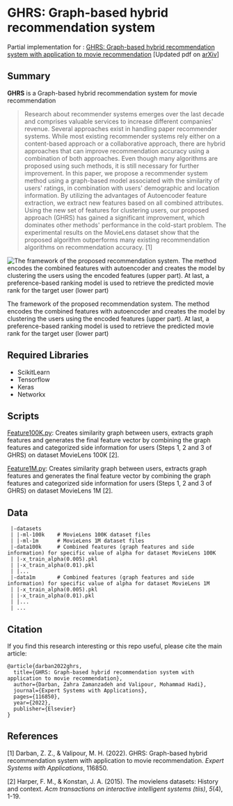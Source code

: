 # GHRS: Graph-based hybrid recommendation system

Partial implementation for : [GHRS: Graph-based hybrid recommendation system with application to movie recommendation](https://doi.org/10.1016/j.eswa.2022.116850) [Updated pdf on [arXiv](https://doi.org/10.48550/arXiv.2111.11293)]
## Summary
**GHRS** is a Graph-based hybrid recommendation system for movie recommendation
> Research about recommender systems emerges over the last decade and comprises valuable services to increase different companies' revenue. Several approaches exist in handling paper recommender systems. While most existing recommender systems rely either on a content-based approach or a collaborative approach, there are hybrid approaches that can improve recommendation accuracy using a combination of both approaches. Even though many algorithms are proposed using such methods, it is still necessary for further improvement. In this paper, we propose a recommender system method using a graph-based model associated with the similarity of users' ratings, in combination with users' demographic and location information. By utilizing the advantages of Autoencoder feature extraction, we extract new features based on all combined attributes. Using the new set of features for clustering users, our proposed approach (GHRS) has gained a significant improvement, which dominates other methods' performance in the cold-start problem. The experimental results on the MovieLens dataset show that the proposed algorithm outperforms many existing recommendation algorithms on recommendation accuracy. [1]


![The framework of the proposed recommendation system. The method encodes the combined features with autoencoder and creates the model by clustering the users using the encoded features (upper part). At last, a preference-based ranking model is used to retrieve the predicted movie rank for the target user (lower part)](https://raw.githubusercontent.com/hadoov/GHRS/main/Figs/ghrs-structure.png)

The framework of the proposed recommendation system. The method encodes the combined features with autoencoder and creates the model by clustering the users using the encoded features (upper part). At last, a preference-based ranking model is used to retrieve the predicted movie rank for the target user (lower part)

## Required Libraries
- ScikitLearn
- Tensorflow
- Keras
- Networkx

## Scripts

[Feature100K.py](https://github.com/hadoov/GHRS/blob/main/Features100K.py): 
Creates similarity graph between users, extracts graph features and generates the final feature vector by combining the graph features and categorized side information for users (Steps 1, 2 and 3 of GHRS) on dataset MovieLens 100K [2].

[Feature1M.py](https://github.com/hadoov/GHRS/blob/main/Features1M.py): 
Creates similarity graph between users, extracts graph features and generates the final feature vector by combining the graph features and categorized side information for users (Steps 1, 2 and 3 of GHRS) on dataset MovieLens 1M [2].

## Data

     |-datasets
     | |-ml-100k	# MovieLens 100K dataset files
     | |-ml-1m		# MovieLens 1M dataset files
     |-data100k		# Combined features (graph features and side information) for specific value of alpha for dataset MovieLens 100K
     | |-x_train_alpha(0.005).pkl
     | |-x_train_alpha(0.01).pkl
     | |...
     |-data1m		# Combined features (graph features and side information) for specific value of alpha for dataset MovieLens 1M
     | |-x_train_alpha(0.005).pkl
     | |-x_train_alpha(0.01).pkl
     | |...
     | ...

## Citation
If you find this research interesting or this repo useful, please cite the main article:

    @article{darban2022ghrs,
      title={GHRS: Graph-based hybrid recommendation system with application to movie recommendation},
      author={Darban, Zahra Zamanzadeh and Valipour, Mohammad Hadi},
      journal={Expert Systems with Applications},
      pages={116850},
      year={2022},
      publisher={Elsevier}
    }

## References
[1] Darban, Z. Z., & Valipour, M. H. (2022). GHRS: Graph-based hybrid recommendation system with application to movie recommendation. _Expert Systems with Applications_, 116850.

[2] Harper, F. M., & Konstan, J. A. (2015). The movielens datasets: History and context. _Acm transactions on interactive intelligent systems (tiis)_, _5_(4), 1-19.
